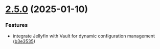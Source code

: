 # [2.5.0](https://github.com/arpanrec/home-lab/compare/2.4.0...2.5.0) (2025-01-10)


### Features

* integrate Jellyfin with Vault for dynamic configuration management ([b3e3535](https://github.com/arpanrec/home-lab/commit/b3e3535fdbc2edd4d2e1f9187e58fdb1a33efcb9))
